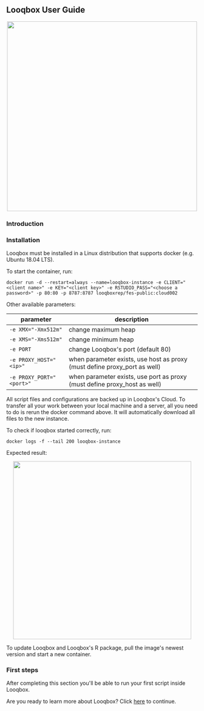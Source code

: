 ## Looqbox User Guide

<p align="center">
  <img src="https://s3-sa-east-1.amazonaws.com/looqbox/github-images/question.gif" width="500">
</p>

### Introduction

### Installation

Looqbox must be installed in a Linux distribution that supports docker (e.g. Ubuntu 18.04 LTS).

To start the container, run:
```
docker run -d --restart=always --name=looqbox-instance -e CLIENT="<client name>" -e KEY="<client key>" -e RSTUDIO_PASS="<choose a password>" -p 80:80 -p 8787:8787 looqboxrep/fes-public:cloud002
```

Other available parameters:

|parameter|description|
|------|------|
|```-e XMX="-Xmx512m"```|change maximum heap|
|```-e XMS="-Xms512m"```|change minimum heap|
|```-e PORT```|change Looqbox's port (default 80)|
|```-e PROXY_HOST="<ip>"```|when parameter exists, use host as proxy (must define proxy_port as well)|
|```-e PROXY_PORT="<port>"```|when parameter exists, use port as proxy (must define proxy_host as well)|

All script files and configurations are backed up in Looqbox's Cloud. To transfer all your work between your local machine and a server, all you need to do is rerun the docker command above. It will automatically download all files to the new instance.

To check if looqbox started correctly, run: 
```
docker logs -f --tail 200 looqbox-instance
```
Expected result:
<p align="center">
  <img src="https://s3-sa-east-1.amazonaws.com/looqbox/github-images/logs-successful-start.png" width="469">
</p>

To update Looqbox and Looqbox's R package, pull the image's newest version and start a new container.

### First steps

After completing this section you'll be able to run your first script inside Looqbox.

<!--

- Admin panel 
- Response panel
- Create response
- copy hello world template and add there
- test scripts
- there you have it, hurray

-->

Are you ready to learn more about Looqbox? Click [here](/implementation) to continue.
